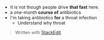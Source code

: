 
* It is not though people drive **that fast** here.
* a one-month **course of** antibiotics
* I'm taking antibiotics **for** a throat infection 
	* Understand why throat

> Written with [StackEdit](https://stackedit.io/).
